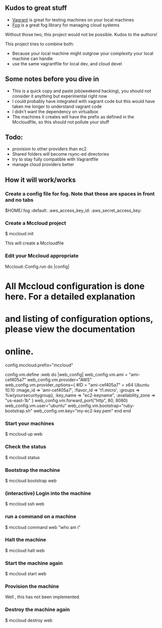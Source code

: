 ## Kudos to great stuff
- [Vagrant](http://www.vagrantup.com) is great for testing machines on your local machines
- [Fog](https://github.com/geemus/fog) is a great fog library for managing cloud systems

Without those two, this project would not be possible. Kudos to the authors!

This project tries to combine both:
- Because your local machine might outgrow your complexity your local machine can handle
- use the same vagrantfile for local dev, and cloud devel

## Some notes before you dive in

- This is a quick copy and paste job(weekend hacking), you should not consider it anything but experimental right now
- I could probably have integrated with vagrant code but this would have taken me longer to understand vagrant code
- I didn't want the dependency on virtualbox
- The machines it creates will have the prefix as defined in the Mccloudfile, so this should not pollute your stuff

## Todo:

- provision to other providers than ec2
- Shared folders will become rsync-ed directories
- try to stay fully compatible with Vagrantfile
- manage cloud providers better

## How it will work/works

### Create a config file for fog. Note that these are spaces in front and no tabs
$HOME/.fog
:default:
  :aws_access_key_id: <your id here>
  :aws_secret_access_key: <your acess key here>

### Create a Mccloud project
$ mccloud init

This will create a Mccloudfile

### Edit your Mccloud appropriate
Mccloud::Config.run do |config|
  # All Mccloud configuration is done here. For a detailed explanation
  # and listing of configuration options, please view the documentation
  # online.

  config.mccloud.prefix="mccloud"

  config.vm.define :web do |web_config|
    web_config.vm.ami = "ami-cef405a7"
    web_config.vm.provider="AWS"
    web_config.vm.provider_options={
      #ID = "ami-cef405a7" = x64 Ubuntu 10.10
      :image_id => 'ami-cef405a7', :flavor_id => 't1.micro',
      :groups => %w(yoursecuritygroup), :key_name => "ec2-keyname",
      :availability_zone => "us-east-1b" }
    web_config.vm.forward_port("http", 80, 8080)
    web_config.vm.user="ubuntu"
    web_config.vm.bootstrap="ruby-bootstrap.sh"
    web_config.vm.key="my-ec2-key.pem"
  end
end

### Start your machines
$ mccloud up web

### Check the status
$ mccloud status

### Bootstrap the machine
$ mccloud bootstrap web

### (interactive) Login into the machine
$ mccloud ssh web

### run a command on a machine
$ mccloud command web "who am i"

### Halt the machine
$ mccloud halt web

### Start the machine again
$ mccloud start web

### Provision the machine
Well , this has not been implemented.

### Destroy the machine again
$ mccloud destroy web
